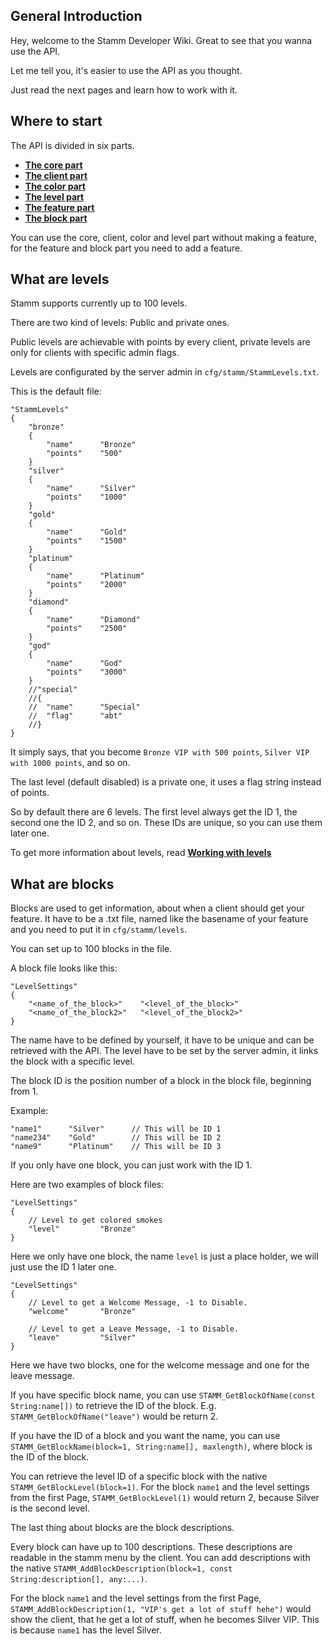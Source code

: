 ## General Introduction ##

Hey, welcome to the Stamm Developer Wiki. Great to see that you wanna use the API.
 
Let me tell you, it's easier to use the API as you thought.

Just read the next pages and learn how to work with it.


## Where to start ##

The API is divided in six parts. 

- [**The core part**](Working-with-stamm)
- [**The client part**](Working-with-clients)
- [**The color part**](Colors-in-Stamm)
- [**The level part**](Working-with-levels)
- [**The feature part**](Scripting-Features)
- [**The block part**](Scripting-Features)

You can use the core, client, color and level part without making a feature,
for the feature and block part you need to add a feature. 


## What are levels ##

Stamm supports currently up to 100 levels.

There are two kind of levels: Public and private ones. 

Public levels are achievable with points by every client, private levels are only for clients with specific admin flags.

Levels are configurated by the server admin in `cfg/stamm/StammLevels.txt`.

This is the default file:

	"StammLevels"
	{
		"bronze"
		{
			"name"      "Bronze"
			"points"    "500"
		}
		"silver"
		{
			"name"      "Silver"
			"points"    "1000"
		}
		"gold"
		{
			"name"      "Gold"
			"points"    "1500"
		}
		"platinum"
		{
			"name"      "Platinum"
			"points"    "2000"
		}
		"diamond"
		{
			"name"      "Diamond"
			"points"    "2500"
		}
		"god"
		{
			"name"      "God"
			"points"    "3000"
		}
		//"special"
		//{
		//  "name"      "Special"
		//  "flag"      "abt"
		//}
	}

It simply says, that you become `Bronze VIP with 500 points`, `Silver VIP with 1000 points`, and so on.

The last level (default disabled) is a private one, it uses a flag string instead of points.

So by default there are 6 levels. The first level always get the ID 1, the second one the ID 2, and so on. These IDs are unique, so you can use them later one.

To get more information about levels, read [**Working with levels**](Working-with-levels)



## What are blocks ##

Blocks are used to get information, about when a client should get your feature.
It have to be a .txt file, named like the basename of your feature and you need to put it in `cfg/stamm/levels`.

You can set up to 100 blocks in the file.

A block file looks like this:

	"LevelSettings"
	{
		"<name_of_the_block>"    "<level_of_the_block>"
		"<name_of_the_block2>"   "<level_of_the_block2>"
	}

The name have to be defined by yourself, it have to be unique and can be retrieved with the API.
The level have to be set by the server admin, it links the block with a specific level.

The block ID is the position number of a block in the block file, beginning from 1.

Example:

	"name1"      "Silver"      // This will be ID 1
	"name234"    "Gold"        // This will be ID 2
	"name9"      "Platinum"    // This will be ID 3

If you only have one block, you can just work with the ID 1.


Here are two examples of block files:

	"LevelSettings"
	{
		// Level to get colored smokes
		"level"         "Bronze"
	}

Here we only have one block, the name `level` is just a place holder, we will just use the ID 1 later one.

	"LevelSettings"
	{
		// Level to get a Welcome Message, -1 to Disable.
		"welcome"       "Bronze"
		
		// Level to get a Leave Message, -1 to Disable.
		"leave"         "Silver"
	}

Here we have two blocks, one for the welcome message and one for the leave message.

If you have specific block name, you can use `STAMM_GetBlockOfName(const String:name[])` to retrieve the ID of the block. E.g. `STAMM_GetBlockOfName("leave")` would be return 2.

If you have the ID of a block and you want the name, you can use `STAMM_GetBlockName(block=1, String:name[], maxlength)`, where block is the ID of the block.

You can retrieve the level ID of a specific block with the native `STAMM_GetBlockLevel(block=1)`.
For the block `name1` and the level settings from the first Page, `STAMM_GetBlockLevel(1)` would return 2, because Silver is the second level.

The last thing about blocks are the block descriptions.

Every block can have up to 100 descriptions. These descriptions are readable in the stamm menu by the client.
You can add descriptions with the native `STAMM_AddBlockDescription(block=1, const String:description[], any:...)`.

For the block `name1` and the level settings from the first Page, `STAMM_AddBlockDescription(1, "VIP's get a lot of stuff hehe")` would show the client, that he get a lot of stuff, when he becomes Silver VIP. This is because `name1` has the level Silver.